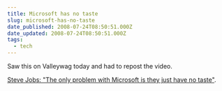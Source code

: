 ```yaml
---
title: Microsoft has no taste
slug: microsoft-has-no-taste
date_published: 2008-07-24T08:50:51.000Z
date_updated: 2008-07-24T08:50:51.000Z
tags:
  - tech
---
```


Saw this on Valleywag today and had to repost the video.

[Steve Jobs: "The only problem with Microsoft is they just have no taste"](http://valleywag.com/5028472/the-only-problem-with-microsoft-is-they-just-have-no-taste).
